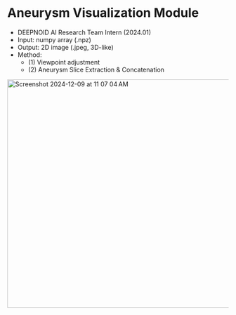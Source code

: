 # Aneurysm Visualization Module
- DEEPNOID AI Research Team Intern (2024.01)
- Input: numpy array (.npz)
- Output: 2D image (.jpeg, 3D-like)
- Method:
  - (1) Viewpoint adjustment
  - (2) Aneurysm Slice Extraction & Concatenation

<img width="521" alt="Screenshot 2024-12-09 at 11 07 04 AM" src="https://github.com/user-attachments/assets/c2125d26-0245-46e9-bc7d-6766519374f4">
